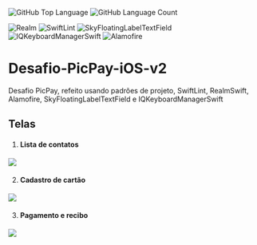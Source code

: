 <img alt="GitHub Top Language" src="https://img.shields.io/github/languages/top/Kelvin-Machado/Desafio-PicPay-iOS-v2" /> <img alt="GitHub Language Count" src="https://img.shields.io/github/languages/count/Kelvin-Machado/Desafio-PicPay-iOS-v2" />

<img alt="Realm" src="https://img.shields.io/badge/Realm-v5.3.3-blue" /> <img alt="SwiftLint" src="https://img.shields.io/badge/SwiftLint-v0.39.2-blue" /> <img alt="SkyFloatingLabelTextField" src="https://img.shields.io/badge/SkyFloatingLabelTextField-v3.8.0-blue" /> <img alt="IQKeyboardManagerSwift" src="https://img.shields.io/badge/IQKeyboardManagerSwift-v6.5.6-blue" /> <img alt="Alamofire" src="https://img.shields.io/badge/Alamofire-v5.2.2-blue" />

# Desafio-PicPay-iOS-v2

Desafio PicPay, refeito usando padrões de projeto, SwiftLint, RealmSwift, Alamofire, SkyFloatingLabelTextField e IQKeyboardManagerSwift

## Telas

1. #### Lista de contatos

<img src="https://media4.giphy.com/media/jQjq2cWEwgX5cZruAU/giphy.webp">

2. #### Cadastro de cartão

<img src="https://media0.giphy.com/media/720rgUbLxziQdSQx5B/giphy.webp">

3. #### Pagamento e recibo

<img src="https://media4.giphy.com/media/yvG1g6dYJGOXJ1WbtH/giphy.gif">
